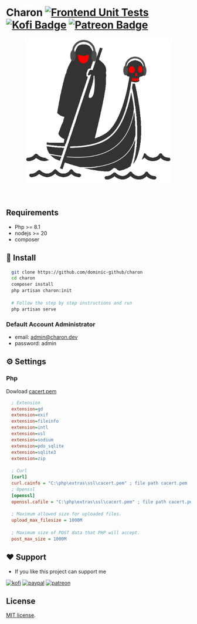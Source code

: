 # Charon [![Frontend Unit Tests](https://github.com/Dominic-github/charon/actions/workflows/frontend.yml/badge.svg)](https://github.com/Dominic-github/charon/actions/workflows/frontend.yml) [![Kofi Badge](https://img.shields.io/badge/-Kofi-ff5f5f?style=flat-square&logo=Kofi&logoColor=white)](https://ko-fi.com/dominic_kofi) [![Patreon Badge](https://img.shields.io/badge/-Patreon-ffffff?style=flat-square&logo=Patreon&logoColor=ff424d)](https://www.patreon.com/user?u=57078534)

<p align="center"><a href="https://github.com/Dominic-github/charon"><img width="400" src="./.github/img/charon.png" alt="Charon"></a></p>

<br/>

## Requirements

- Php >= 8.1
- nodejs >= 20
- composer

## 🚀 Install

```bash
  git clone https://github.com/dominic-github/charon
  cd charon
  composer install
  php artisan charon:init

  # Follow the step by step instructions and run
  php artisan serve
```

### Default Account Administrator

- email: admin@charon.dev
- password: admin

## ⚙️ Settings

### Php

Dowload [cacert.pem](https://curl.se/ca/cacert.pem)

```ini
  ; Extension
  extension=gd
  extension=exif
  extension=fileinfo
  extension=intl
  extension=xsl
  extension=sodium
  extension=pdo_sqlite
  extension=sqlite3
  extension=zip

  ; Curl
  [curl]
  curl.cainfo = "C:\php\extras\ssl\cacert.pem" ; file path cacert.pem
  ; Openssl
  [openssl]
  openssl.cafile = "C:\php\extras\ssl\cacert.pem" ; file path cacert.pem

  ; Maximum allowed size for uploaded files.
  upload_max_filesize = 1000M

  ; Maximum size of POST data that PHP will accept.
  post_max_size = 1000M
```

## ❤️ Support

- If you like this project can support me

[![kofi](https://img.shields.io/badge/Ko--fi-F16061?style=for-the-badge&logo=ko-fi&logoColor=white)](https://ko-fi.com/Dominic_kofi)
[![paypal](https://img.shields.io/badge/PayPal-00457C?style=for-the-badge&logo=paypal&logoColor=white)](https://paypal.me/DominicPPal)
[![patreon](https://img.shields.io/badge/Patreon-F96854?style=for-the-badge&logo=patreon&logoColor=white)](https://www.patreon.com/Dominic_patreon)

## License

[MIT license](https://opensource.org/licenses/MIT).
